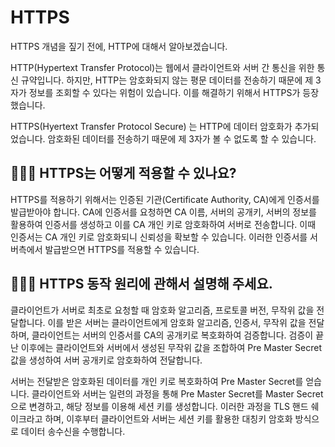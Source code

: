 # HTTPS

HTTPS 개념을 짚기 전에, HTTP에 대해서 알아보겠습니다.

HTTP(Hypertext Transfer Protocol)는 웹에서 클라이언트와 서버 간 통신을 위한 통신 규약입니다. 하지만, HTTP는 암호화되지 않는 평문 데이터를 전송하기 때문에 제 3자가 정보를 조회할 수 있다는 위험이 있습니다. 이를 해결하기 위해서 HTTPS가 등장했습니다.

HTTPS(Hyertext Transfer Protocol Secure) 는 HTTP에 데이터 암호화가 추가되었습니다. 암호화된 데이터를 전송하기 때문에 제 3자가 볼 수 없도록 할 수 있습니다.

## 🤷🏻‍♂️ HTTPS는 어떻게 적용할 수 있나요?

HTTPS를 적용하기 위해서는 인증된 기관(Certificate Authority, CA)에게 인증서를 발급받아야 합니다. CA에 인증서를 요청하면 CA 이름, 서버의 공개키, 서버의 정보를 활용하여 인증서를 생성하고 이를 CA 개인 키로 암호화하여 서버로 전송합니다. 이때 인증서는 CA 개인 키로 암호화되니 신뢰성을 확보할 수 있습니다. 이러한 인증서를 서버측에서 발급받으면 HTTPS를 적용할 수 있습니다.

## 🤷🏻‍♂️ HTTPS 동작 원리에 관해서 설명해 주세요. 

클라이언트가 서버로 최초로 요청할 때 암호화 알고리즘, 프로토콜 버전, 무작위 값을 전달합니다. 이를 받은 서버는 클라이언트에게 암호화 알고리즘, 인증서, 무작위 값을 전달하며, 클라이언트는 서버의 인증서를 CA의 공개키로 복호화하여 검증합니다. 검증이 끝난 이후에는 클라이언트와 서버에서 생성된 무작위 값을 조합하여 Pre Master Secret 값을 생성하여 서버 공개키로 암호화하여 전달합니다.

서버는 전달받은 암호화된 데이터를 개인 키로 복호화하여 Pre Master Secret를 얻습니다. 클라이언트와 서버는 일련의 과정을 통해 Pre Master Secret를 Master Secret으로 변경하고, 해당 정보를 이용해 세션 키를 생성합니다. 이러한 과정을 TLS 핸드 쉐이크라고 하며, 이후부터 클라이언트와 서버는 세션 키를 활용한 대칭키 암호화 방식으로 데이터 송수신을 수행합니다.